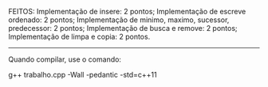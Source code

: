 FEITOS:
Implementação de insere: 2 pontos; 
Implementação de escreve ordenado: 2 pontos; 
Implementação de minimo, maximo, sucessor, predecessor: 2 pontos; 
Implementação de busca e remove: 2 pontos; 
Implementação de limpa e copia: 2 pontos.

----------------------------------------------------------------------

Quando compilar, use o comando:

g++ trabalho.cpp -Wall -pedantic -std=c++11
